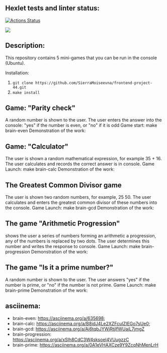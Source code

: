 ## Hexlet tests and linter status:
[![Actions Status](https://github.com/SierraMoiseevna/frontend-project-44/actions/workflows/hexlet-check.yml/badge.svg)](https://github.com/SierraMoiseevna/frontend-project-44/actions)

<a href="https://codeclimate.com/github/SierraMoiseevna/frontend-project-44/maintainability"><img src="https://api.codeclimate.com/v1/badges/6af649e830b701eac8da/maintainability" /></a>

## Description:
This repository contains 5 mini-games that you can be run in the console (Ubuntu).

Installation: 
1) `git clone https://github.com/SierraMoiseevna/frontend-project-44.git`
2) `make install`

## Game: "Parity check"
A random number is shown to the user.
The user enters the answer into the console: "yes" if the number is even,
or "no" if it is odd
Game start: make brain-even
Demonstration of the work: <script async id="asciicast-635698" src="https://asciinema.org/a/635698.js "></script>

## Game: "Calculator"
The user is shown a random mathematical
expression, for example 35 + 16. The user calculates and records
the correct answer is in  console.
Game Launch: make brain-calc
Demonstration of the work: <script async id="asciicast-636163" src="https://asciinema.org/a/636163 .js"></script>

## The Greatest Common Divisor game
The user is shown two random numbers,
for example, 25 50. The user calculates and
enters the greatest common divisor of these numbers into the console.
Game Launch: make brain-gcd
Demonstration of the work: <script async id="asciicast-636232" src="https://asciinema.org/a/636232 .js"></script>

## The game "Arithmetic Progression"
shows the user a series of numbers forming an arithmetic
a progression, any of the numbers is replaced by two dots.
The user determines this number and writes the response to 
 console.
Game Launch: make brain-progression
Demonstration of the work: <script async id="asciicast-636250" src="https://asciinema.org/a/636250 .js"></script>


## The game "Is it a prime number?"
A random number is shown to the user. The user
answers "yes" if the number is prime, or "no" if
the number is not prime.
Game Launch: make brain-prime
Demonstration of the work: <script async id="asciicast-0A1eVHAXCze9Y9ZcqNhMenLrH" src="https://asciinema.org/a/0A1eVHAXCze9Y9ZcqNhMenLrH .js"></script>

## asciinema:
* brain-even: https://asciinema.org/a/635698;
* brain-calc: https://asciinema.org/a/B8idJ4Le2XZFcuIZIEGo7sUe0;
* brain-gcd: https://asciinema.org/a/Ai6tqbJYWjRtjlfWUajL7jmgZ
* brain-progression: https://asciinema.org/a/xSIh8CdC3W4sksoel4VUugzzC
* brain-prime:  https://asciinema.org/a/0A1eVHAXCze9Y9ZcqNhMenLrH

